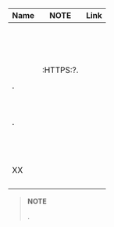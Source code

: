 | Name                     | NOTE                | Link                     |
|-------------------------|-------------------------|--------------------------|
|        |                         |                          |
|    |                         |                          |
|                |                         |                          |
|                |  |                          |
|               |                         |                          |
|         |                         |                          |
|        |                         |                          |
|                  |                         |                          |
|         |                         |                          |
|           |                         |                          |
|       |                         |                          |
|                |                         |                          |
|      |                         |                          |
|         |                         |                          |
|  | :HTTPS:?.
|       |                         |                          |
| .                  |                         |                          |
|       |                         |                          |
|       |                         |                          |
|               |                         |                          |
|   |                         |                          |
|   |                         |                          |
|  |                         |                          |
|                |                         |                          |
|           |                         |                          |
| . |                         |                          |
|  |                         |                          |
|       |                         |                          |
|     |                         |                          |
|        |                         |                          |
|                  |                         |                          |
|                   |                         |                          |
|      |                         |                          |
|       |                         |                          |
|                   |                         |                          |
|                 |                         |                          |
|             |                         |                          |
|             |                         |                          |
| XX          |                         |                          |
|            |                         |                          |
|        |                         |                          |
|                    |                         |                          |
|              |                         |                          |

> **NOTE**
>
> 
> 
> .
